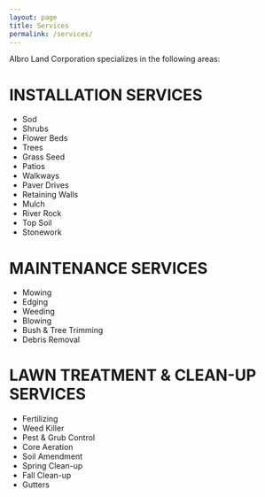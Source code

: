 ```yaml
---
layout: page
title: Services
permalink: /services/
---
```


Albro Land Corporation specializes in the following areas:

# INSTALLATION SERVICES

- Sod
- Shrubs
- Flower Beds
- Trees
- Grass Seed
- Patios
- Walkways
- Paver Drives
- Retaining Walls
- Mulch
- River Rock
- Top Soil
- Stonework

# MAINTENANCE SERVICES

- Mowing
- Edging
- Weeding
- Blowing
- Bush & Tree Trimming
- Debris Removal

# LAWN TREATMENT & CLEAN-UP SERVICES

- Fertilizing
- Weed Killer
- Pest & Grub Control
- Core Aeration
- Soil Amendment
- Spring Clean-up
- Fall Clean-up
- Gutters
